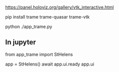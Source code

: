 https://panel.holoviz.org/gallery/vtk_interactive.html


pip install trame trame-quasar trame-vtk

python ./app_trame.py

## In jupyter

from app_trame import StHelens

app = StHelens()
await app.ui.ready
app.ui